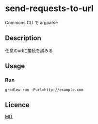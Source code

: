 # send-requests-to-url
Commons CLI で argparse

## Description
任意のurlに接続を試みる

## Usage
### Run
```
gradlew run -Purl=http://example.com
```
## Licence
[MIT](LICENSE)
